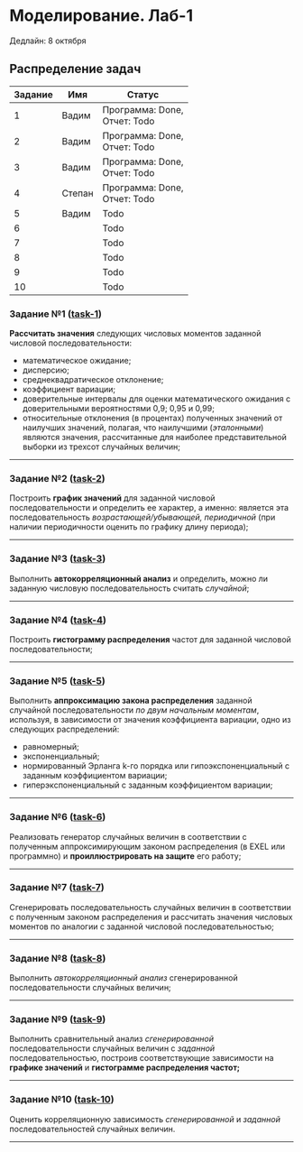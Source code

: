 # Моделирование. Лаб-1
Дедлайн: 8 октября
## Распределение задач
| Задание | Имя    | Статус                            |
|---------|--------|-----------------------------------|
| 1       | Вадим  | Программа: Done, <br/>Отчет: Todo |
| 2       | Вадим  | Программа: Done, <br/>Отчет: Todo |
| 3       | Вадим  | Программа: Done, <br/>Отчет: Todo |
| 4       | Степан | Программа: Done, <br/>Отчет: Todo |
| 5       | Вадим  | Todo                              |
| 6       |        | Todo                              |
| 7       |        | Todo                              |
| 8       |        | Todo                              |
| 9       |        | Todo                              |
| 10      |        | Todo                              |

### Задание №1 ([task-1](task-1))
**Рассчитать значения** следующих числовых моментов заданной числовой
последовательности:
- математическое ожидание;
- дисперсию;
- среднеквадратическое отклонение;
- коэффициент вариации;
- доверительные интервалы для оценки математического ожидания с 
доверительными вероятностями 0,9; 0,95 и 0,99;
- относительные отклонения (в процентах) полученных значений от 
наилучших значений, полагая, что наилучшими (_эталонными_) 
являются значения, рассчитанные для наиболее представительной 
выборки из трехсот случайных величин;

***

### Задание №2 ([task-2](task-2))
Построить **график значений** для заданной числовой последовательности и 
определить ее характер, а именно: является эта последовательность 
_возрастающей/убывающей, периодичной_ (при наличии периодичности 
оценить по графику длину периода);

***

### Задание №3 ([task-3](task-3))
Выполнить **автокорреляционный анализ** и определить, можно ли 
заданную числовую последовательность считать _случайной_;

***

### Задание №4 ([task-4](task-4))
Построить **гистограмму распределения** частот для заданной числовой 
последовательности;

***

### Задание №5 ([task-5](task-5))
Выполнить **аппроксимацию закона распределения** заданной случайной 
последовательности _по двум начальным моментам_, используя, в 
зависимости от значения коэффициента вариации, одно из следующих 
распределений:
- равномерный;
- экспоненциальный;
- нормированный Эрланга k-го порядка или гипоэкспоненциальный с 
заданным коэффициентом вариации;
- гиперэкспоненциальный с заданным коэффициентом вариации;

***

### Задание №6 ([task-6](task-6))
Реализовать генератор случайных величин в соответствии с полученным 
аппроксимирующим законом распределения (в EXEL или программно) и 
**проиллюстрировать на защите** его работу;

***

### Задание №7 ([task-7](task-7))
Сгенерировать последовательность случайных величин в соответствии с 
полученным законом распределения и рассчитать значения числовых 
моментов по аналогии с заданной числовой последовательностью;

***

### Задание №8 ([task-8](task-8))
Выполнить _автокорреляционный анализ_ сгенерированной 
последовательности случайных величин;

***

### Задание №9 ([task-9](task-9))
Выполнить сравнительный анализ _сгенерированной_ последовательности 
случайных величин с _заданной_ последовательностью, построив 
соответствующие зависимости на **графике значений** и **гистограмме
распределения частот;**

***

### Задание №10 ([task-10](task-10))
Оценить корреляционную зависимость _сгенерированной_ и _заданной_
последовательностей случайных величин.

***
